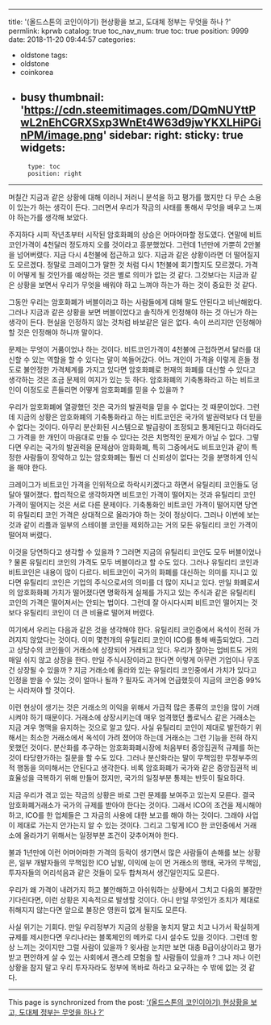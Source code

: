 
---
title: '(올드스톤의 코인이야기) 현상황을 보고, 도대체 정부는 무엇을 하나 ?'
permlink: kprwb
catalog: true
toc_nav_num: true
toc: true
position: 9999
date: 2018-11-20 09:44:57
categories:
- oldstone
tags:
- oldstone
- coinkorea
- busy
thumbnail: 'https://cdn.steemitimages.com/DQmNUYttPwL2nEhCGRXSxp3WnEt4W63d9jwYKXLHiPGinPM/image.png'
sidebar:
    right:
        sticky: true
widgets:
    -
        type: toc
        position: right
---



며칠간 지금과 같은 상황에 대해 이러니 저러니 분석을 하고 평가를 했지만 다 무슨 소용이 있는가 하는 생각이 든다. 그러면서 우리가 작금의 사태를 통해서 무엇을 배우고 느껴야 하는가를 생각해 보았다. 

주지하다 시피 작년초부터 시작된 암호화폐의 상승은 어마어마할 정도였다. 연말에 비트코인가격이 4천달러 정도까지 오를 것이라고 흥분했었다. 그런데 1년만에 가뿐히 2만불을 넘어버렸다. 지금 다시 4천불에 접근하고 있다. 지금과 같은 상황이라면 더 떨어질지도 모르겠다. 정말로 크레이그가 말한 것 처럼 다시 1천불에 회기할지도 모르겠다. 가격이 어떻게 될 것인가를 예상하는 것은 별로 의미가 없는 것 같다. 그것보다는 지금과 같은 상황을 보면서 우리가 무엇을 배워야 하고 느껴야 하는가 하는 것이 중요한 것 같다. 

그동안 우리는 암호화폐가 버블이라고 하는 사람들에게 대해 말도 안된다고 비난해왔다. 그러나 지금과 같은 상황을 보면 버블이었다고 솔직하게 인정해야 하는 것 아닌가 하는 생각이 든다. 현실을 인정하지 않는 것처럼 바보같은 일은 없다. 속이 쓰리지만 인정해야 할 것은 인정해야 하니까 말이다. 

문제는 무엇이 거품이었나 하는 것이다. 비트코인가격이 4천불에 근접하면서 달러를 대신할 수 있는 역할을 할 수 있다는 말이 쏙들어갔다. 어느 개인이 가격을 이렇게 흔들 정도로 불안정한 가격체계를 가지고 있다면 암호화폐로 현재의 화폐를 대신할 수 있다고 생각하는 것은 조금 문제의 여지가 있는 듯 하다. 암호화폐의 기축통화라고 하는 비트코인이 이정도로 흔들리면 어떻게 암호화폐를 믿을 수 있을까 ? 

우리가 암호화폐에 열광했던 것은 국가의 발권력을 믿을 수 없다는 것 때문이었다. 그런데 지금의 상황은 암호화폐의 기축통화라고 하는 비트코인은 국가의 발권력보다 더 믿을 수 없다는 것이다. 아무리 분산화된 시스템으로 발급량이 조정되고 통제된다고 하더라도 그 가격을 한 개인이 마음대로 만들 수 있다는 것은 치명적인 문제가 아닐 수 없다. 그렇다면 우리는 국가의 발권력을 문제삼아 암화화폐, 특히 그중에서도 비트코인과 같이 특정한 사람들이 장악하고 있는 암호화폐는 훨씬 더 신뢰성이 없다는 것을 분명하게 인식을 해야 한다. 

크레이그가 비트코인 가격을 인위적으로 하락시키겠다고 하면서 유틸리티 코인들도 덩달아 떨어졌다. 합리적으로 생각하자면 비트코인 가격이 떨어지는 것과 유틸리티 코인 가격이 떨어지는 것은 서로 다른 문제이다. 기축통화인 비트코인 가격이 떨어지면 당연히 유틸리티 코인 가격은 상대적으로 올라가야 하는 것이 정상이다. 그러나 이번에 보는 것과 같이 리플과 일부의 스테이블 코인을 제외하고는 거의 모든 유틸리티 코인 가격이 떨어져 버렸다. 

이것을 당연하다고 생각할 수 있을까 ? 그러면 지금의 유틸리티 코인도 모두 버블이었나 ? 물론 유틸리티 코인의 가격도 모두 버블이라고 할 수도 있다. 그러나 유틸리티 코인과 비트코인은 내용이 많이 다르다. 비트코인이 국가의 화폐를 대신하는 의미를 지니고 있다면 유틸리티 코인은 기업의 주식으로서의 의미를 더 많이 지니고 있다. 만일 화폐로서의 암호화화폐 가치가 떨어졌다면 명확하게 실체를 가지고 있는 주식과 같은 유틸리티 코인의 가격은 떨어져서는 안되는 법이다. 그런데 잘 아시다시피 비트코인 떨어지는 것보다 유틸리티 코인이 더 큰 비율로 떨어져 버렸다. 

여기에서 우리는 다음과 같은 것을 생각해야 한다. 유틸리티 코인중에서 옥석이 전혀 가려지지 않았다는 것이다. 이미 몇천개의 유틸리티 코인이 ICO를 통해 배출되었다. 그리고 상당수의 코인들이 거래소에 상장되어 거래되고 있다. 우리가 잘아는 업비트도 거의 매일 쉬지 않고 상장을 한다. 만일 주식시장이라고 한다면 이렇게 아무런 기업이나 무조건 상장될 수 있을까 ? 지금 거래소에 올라와 있는 유틸리티 코인중에서 가치가 있다고 인정을 받을 수 있는 것이 얼마나 될까 ? 필자도 과거에 언급했듯이 지금의 코인중 99%는 사라져야 할 것이다. 

이런 현상이 생기는 것은 거래소의 이익을 위해서 가급적 많은 종류의 코인을 많이 거래시켜야 하기 때문이다. 거래소에 상장시키는데 매우 엄격했던 폴로닉스 같은 거래소는 지금 겨우 명맥을 유지하는 것으로 알고 있다. 사실 유틸리티 코인이 제대로 발전하기 위해서는 최소한 거래소에서 옥석이 가려 졌어야 하는데 거래소는 그런 기능을 전혀 하지 못했던 것이다. 분산화를 추구하는 암호화화폐시장에 처음부터 중앙집권적 규제를 하는 것이 타당한가하는 질문을 할 수도 있다. 그러나 분산화라는 말이 무책임한 무정부주의적 행동을 의미해서는 안된다고 생각한다. 비록 암호화폐가 국가와 같은 중앙집권적 비효율성을 극복하기 위해 만들어 졌지만, 국가의 일정부분 통제는 반듯이 필요하다. 

지금 우리가 겪고 있는 작금의 상황은 바로 그런 문제를 보여주고 있는지 모른다. 결국 암호화폐거래소가 국가의 규제를 받아야 한다는 것이다. 그래서 ICO의 조건을 제시해야 하고, ICO를 한 업체들은 그 자금의 사용에 대한 보고를 해야 하는 것이다. 그래야 사업이 제대로 가는지 안가는지 알 수 있는 것이다. 그리고 그렇게 ICO 한 코인중에서 거래소에 올라가기 위해서는 일정부분 조건이 갖추어져야 한다. 

불과 1년만에 이런 어머어마한 가격의 등락이 생기면서 많은 사람들이 손해를 보는 상황은, 일부 개발자들의 무책임한 ICO 남발, 이익에 눈이 먼 거래소의 행태, 국가의 무책임, 투자자들의 어리석음과 같은 것들이 모두 합쳐져서 생긴일인지도 모른다. 

우리가 왜 가격이 내려가지 하고 불안해하고 아쉬워하는 상황에서 그치고 다음의 불장만 기다린다면, 이런 상황은 지속적으로 발생할 것이다. 아니 만일 무엇인가 조치가 제대로 취해지지 않는다면 앞으로 불장은 영원히 없게 될지도 모른다. 

사실 위기는 기회다. 만일 우리정부가 지금의 상황을 놓치지 말고 치고 나가서 확실하게 규제를 제시한다면 우리나라는 블록체인의 메카로 다시 설수도 있을 것이다. 그런데 항상 느끼는 것이지만 그럴 사람이 있을까 ? 윗사람 눈치만 보면 대충 B급이상이라고 평가받고 편안하게 살 수 있는 사회에서 괜스레 모험을 할 사람들이 있을까 ? 그나 저나 이런 상황을 참지 말고 우리 투자자라도 정부에 똑바로 하라고 요구하는 수 밖에 없는 것 같다. 


- - -

This page is synchronized from the post: ['(올드스톤의 코인이야기) 현상황을 보고, 도대체 정부는 무엇을 하나 ?'](https://steemit.com/@oldstone/kprwb)

